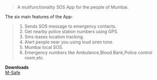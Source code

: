 > A mulifunctionality SOS App for the people of Mumbai.

The six main features of the App:
> 1. Sends SOS message to emergency contacts.
> 2. Get nearby police station numbers using GPS.
> 3. Sms-bases location tracking.
> 4. Alert people near you using loud siren tone.
> 5. Mumbai local SOS.
> 6. Emergency numbers like Ambulance,Blood Bank,Police control room,etc.


**Downloads**    
[M-Safe](https://play.google.com/store/apps/details?id=com.droidwala.safetyapp.msafe&hl=en)

